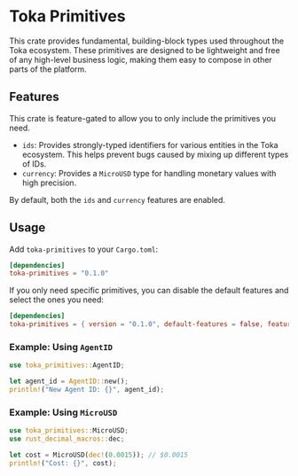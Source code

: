 # Toka Primitives

This crate provides fundamental, building-block types used throughout the Toka ecosystem. These primitives are designed to be lightweight and free of any high-level business logic, making them easy to compose in other parts of the platform.

## Features

This crate is feature-gated to allow you to only include the primitives you need.

- `ids`: Provides strongly-typed identifiers for various entities in the Toka ecosystem. This helps prevent bugs caused by mixing up different types of IDs.
- `currency`: Provides a `MicroUSD` type for handling monetary values with high precision.

By default, both the `ids` and `currency` features are enabled.

## Usage

Add `toka-primitives` to your `Cargo.toml`:

```toml
[dependencies]
toka-primitives = "0.1.0"
```

If you only need specific primitives, you can disable the default features and select the ones you need:

```toml
[dependencies]
toka-primitives = { version = "0.1.0", default-features = false, features = ["ids"] }
```

### Example: Using `AgentID`

```rust
use toka_primitives::AgentID;

let agent_id = AgentID::new();
println!("New Agent ID: {}", agent_id);
```

### Example: Using `MicroUSD`

```rust
use toka_primitives::MicroUSD;
use rust_decimal_macros::dec;

let cost = MicroUSD(dec!(0.0015)); // $0.0015
println!("Cost: {}", cost);
``` 
